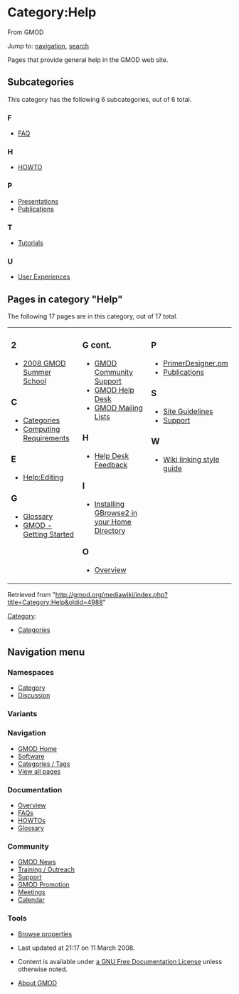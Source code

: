 <div id="mw-page-base" class="noprint">

</div>

<div id="mw-head-base" class="noprint">

</div>

<div id="content" class="mw-body" role="main">

<span id="top"></span>

<div id="mw-js-message" style="display:none;">

</div>



# <span dir="auto">Category:Help</span>

<div id="bodyContent">

<div id="siteSub">

From GMOD

</div>

<div id="contentSub">

</div>

<div id="jump-to-nav" class="mw-jump">

Jump to: [navigation](#mw-navigation), [search](#p-search)

</div>

<div id="mw-content-text" class="mw-content-ltr" lang="en" dir="ltr">

Pages that provide general help in the GMOD web site.

<div lang="en" dir="ltr">

<div id="mw-subcategories">

## Subcategories

This category has the following 6 subcategories, out of 6 total.

<div class="mw-content-ltr" lang="en" dir="ltr">

### F

- [FAQ](Category:FAQ "Category:FAQ")

### H

- [HOWTO](Category:HOWTO "Category:HOWTO")

### P

- [Presentations](Category:Presentations "Category:Presentations")
- [Publications](Category:Publications "Category:Publications")

### T

- [Tutorials](Category:Tutorials "Category:Tutorials")

### U

- [User
  Experiences](Category:User_Experiences "Category:User Experiences")

</div>

</div>

<div id="mw-pages">

## Pages in category "Help"

The following 17 pages are in this category, out of 17 total.

<div class="mw-content-ltr" lang="en" dir="ltr">

<table style="width: 100%;">
<colgroup>
<col style="width: 33%" />
<col style="width: 33%" />
<col style="width: 33%" />
</colgroup>
<tbody>
<tr class="odd" style="vertical-align: top;">
<td style="width: 33.3%"><h3 id="section">2</h3>
<ul>
<li><a href="2008_GMOD_Summer_School"
title="2008 GMOD Summer School">2008 GMOD Summer School</a></li>
</ul>
<h3 id="c">C</h3>
<ul>
<li><a href="Categories" title="Categories">Categories</a></li>
<li><a href="Computing_Requirements"
title="Computing Requirements">Computing Requirements</a></li>
</ul>
<h3 id="e">E</h3>
<ul>
<li><a href="Help:Editing" title="Help:Editing">Help:Editing</a></li>
</ul>
<h3 id="g">G</h3>
<ul>
<li><a href="Glossary" title="Glossary">Glossary</a></li>
<li><a href="GMOD_-_Getting_Started" title="GMOD - Getting Started">GMOD
- Getting Started</a></li>
</ul></td>
<td style="width: 33.3%"><h3 id="g-cont.">G cont.</h3>
<ul>
<li><a href="GMOD_Community_Support" title="GMOD Community Support">GMOD
Community Support</a></li>
<li><a href="GMOD_Help_Desk" title="GMOD Help Desk">GMOD Help
Desk</a></li>
<li><a href="GMOD_Mailing_Lists" title="GMOD Mailing Lists">GMOD Mailing
Lists</a></li>
</ul>
<h3 id="h-1">H</h3>
<ul>
<li><a href="Help_Desk_Feedback" title="Help Desk Feedback">Help Desk
Feedback</a></li>
</ul>
<h3 id="i">I</h3>
<ul>
<li><a href="Installing_GBrowse2_in_your_Home_Directory"
title="Installing GBrowse2 in your Home Directory">Installing GBrowse2
in your Home Directory</a></li>
</ul>
<h3 id="o">O</h3>
<ul>
<li><a href="Overview" title="Overview">Overview</a></li>
</ul></td>
<td style="width: 33.3%"><h3 id="p-1">P</h3>
<ul>
<li><a href="PrimerDesigner.pm"
title="PrimerDesigner.pm">PrimerDesigner.pm</a></li>
<li><a href="Publications" title="Publications">Publications</a></li>
</ul>
<h3 id="s">S</h3>
<ul>
<li><a href="Site_Guidelines" title="Site Guidelines">Site
Guidelines</a></li>
<li><a href="Support" title="Support">Support</a></li>
</ul>
<h3 id="w">W</h3>
<ul>
<li><a href="Wiki_linking_style_guide"
title="Wiki linking style guide">Wiki linking style guide</a></li>
</ul></td>
</tr>
</tbody>
</table>

</div>

</div>

</div>

</div>

<div class="printfooter">

Retrieved from
"<http://gmod.org/mediawiki/index.php?title=Category:Help&oldid=4988>"

</div>

<div id="catlinks" class="catlinks">

<div id="mw-normal-catlinks" class="mw-normal-catlinks">

[Category](Special:Categories "Special:Categories"):

- [Categories](Category:Categories "Category:Categories")

</div>

</div>

<div class="visualClear">

</div>

</div>

</div>

<div id="mw-navigation">

## Navigation menu

<div id="mw-head">



<div id="left-navigation">

<div id="p-namespaces" class="vectorTabs" role="navigation"
aria-labelledby="p-namespaces-label">

### Namespaces

- <span id="ca-nstab-category"><a href="Category:Help" accesskey="c"
  title="View the category page [c]">Category</a></span>
- <span id="ca-talk"><a
  href="http://gmod.org/mediawiki/index.php?title=Category_talk:Help&amp;action=edit&amp;redlink=1"
  accesskey="t"
  title="Discussion about the content page [t]">Discussion</a></span>

</div>

<div id="p-variants" class="vectorMenu emptyPortlet" role="navigation"
aria-labelledby="p-variants-label">

### 

### Variants[](#)

<div class="menu">

</div>

</div>

</div>

<div id="right-navigation">





</div>



</div>

</div>

</div>

<div id="mw-panel">

<div id="p-logo" role="banner">

<a href="Main_Page"
style="background-image: url(../images/GMOD-cogs.png);"
title="Visit the main page"></a>

</div>

<div id="p-Navigation" class="portal" role="navigation"
aria-labelledby="p-Navigation-label">

### Navigation

<div class="body">

- <span id="n-GMOD-Home">[GMOD Home](Main_Page)</span>
- <span id="n-Software">[Software](GMOD_Components)</span>
- <span id="n-Categories-.2F-Tags">[Categories /
  Tags](Categories)</span>
- <span id="n-View-all-pages">[View all pages](Special:AllPages)</span>

</div>

</div>

<div id="p-Documentation" class="portal" role="navigation"
aria-labelledby="p-Documentation-label">

### Documentation

<div class="body">

- <span id="n-Overview">[Overview](Overview)</span>
- <span id="n-FAQs">[FAQs](Category:FAQ)</span>
- <span id="n-HOWTOs">[HOWTOs](Category:HOWTO)</span>
- <span id="n-Glossary">[Glossary](Glossary)</span>

</div>

</div>

<div id="p-Community" class="portal" role="navigation"
aria-labelledby="p-Community-label">

### Community

<div class="body">

- <span id="n-GMOD-News">[GMOD News](GMOD_News)</span>
- <span id="n-Training-.2F-Outreach">[Training /
  Outreach](Training_and_Outreach)</span>
- <span id="n-Support">[Support](Support)</span>
- <span id="n-GMOD-Promotion">[GMOD Promotion](GMOD_Promotion)</span>
- <span id="n-Meetings">[Meetings](Meetings)</span>
- <span id="n-Calendar">[Calendar](Calendar)</span>

</div>

</div>

<div id="p-tb" class="portal" role="navigation"
aria-labelledby="p-tb-label">

### Tools

<div class="body">


- <span id="t-smwbrowselink"><a href="Special:Browse/Category:Help" rel="smw-browse">Browse
  properties</a></span>


</div>

</div>

</div>

</div>

<div id="footer" role="contentinfo">

- <span id="footer-info-lastmod">Last updated at 21:17 on 11 March
  2008.</span>
<!-- - <span id="footer-info-viewcount">21,387 page views.</span> -->
- <span id="footer-info-copyright">Content is available under
  <a href="http://www.gnu.org/licenses/fdl-1.3.html" class="external"
  rel="nofollow">a GNU Free Documentation License</a> unless otherwise
  noted.</span>

<!-- -->

- <span id="footer-places-about">[About
  GMOD](GMOD:About "GMOD:About")</span>

<!-- -->






</div>
